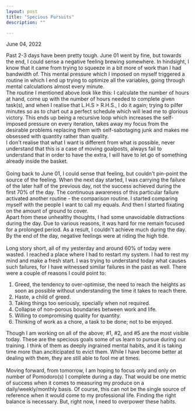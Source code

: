 ```yaml
---
layout: post
title: "Specious Pursuits"
description: ""

---
```

June 04, 2022

Past 2-3 days have been pretty tough. June 01 went by fine, but towards the end, I could sense a negative feeling brewing somewhere. In hindsight, I know that it came from trying to squeeze in a bit more of work than I had bandwidth of. This mental pressure which I imposed on myself triggered a routine in which I end up trying to optimize all the variables, going through mental calculations almost every minute.<br>
The routine I mentioned above look like this: I calculate the number of hours at hand, come up with the number of hours needed to complete given task(s), and when I realise that L.H.S > R.H.S., I do it again; trying to pilfer minutes so as to chart out a perfect schedule which will lead me to glorious victory. This ends up being a recursive loop which increases the self-imposed pressure on every iteration, takes away my focus from the desirable problems replacing them with self-sabotaging junk and makes me obsessed with quantity rather than quality.<br>
I don't realise that what I want is different from what is possible, never understand that this is a case of moving goalposts, always fail to understand that in order to have the extra, I will have to let go of something already inside the basket. <br> <br>
Going back to June 01, I could sense that feeling, but couldn't pin-point the source of the feeling. When the next day started, I was carrying the failure of the later half of the previous day, not the success achieved during the first 70% of the day. The continuous awareness of this particular failure activated another routine - the comparison routine. I started comparing myself with the people I want to call my equals. And then I started fixating on the amount of ground to cover. <br>
Apart from these unhealthy thoughts, I had some unavoidable distractions during the day. Due to various reasons, it was hard for me remain focused for a prolonged period. As a result, I couldn't achieve much during the day. By the end of the day, negative feelings were at riding the high tide. <br> <br>
Long story short, all of my yesterday and around 60% of today were wasted. I reached a place where I had to restart my system. I had to rest my mind and make a fresh start. 
I was trying to understand today what causes such failures, for I have witnessed similar failures in the past as well. There were a couple of reasons I could point to:

1. Greed, the tendency to over-optimise, the need to reach the heights as soon as possible without understanding the time it takes to reach there.
2. Haste, a child of greed.
3. Taking things too seriously, specially when not required.
4. Collapse of non-porous boundaries between work and life.
5. Willing to compromising quality for quantity.
6. Thinking of work as a chore, a task to be done; not to be enjoyed.

Though I am working on all of the above; #1, #2, and #5 are the most visible today. These are the specious goals some of us learn to pursue during our training. I think of them as deeply ingrained mental habits, and it is taking time more than anciticipated to evict them. While I have become better at dealing with them, they are still able to fool me at times. <br><br> 
Moving forward, from tomorrow, I am hoping to focus only and only on number of Pomodoro(s) I complete during a day. That would be one metric of success when it comes to measuring my produce on a daily/weekly/monthly basis. Of course, this can not be the single source of reference when it would come to my professional life. Finding the right balance is necessary. But, right now, I need to overpower these habits.